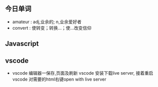 ## 今日单词
- amateur : adj,业余的; n,业余爱好者
- convert : 使转变；转换…；使…改变信仰

## Javascript

## vscode
- vscode 编辑器一保存,页面及刷新
vscode 安装下载live server, 接着重启vscode 对需要的html右键open with live server

